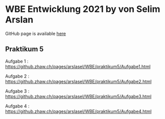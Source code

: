 # WBE Entwicklung 2021 by von Selim Arslan

GitHub page is available [here](https://github.zhaw.ch/pages/arslasel/WBE/)


##  Praktikum 5

  
Aufgabe 1 : https://github.zhaw.ch/pages/arslasel/WBE/praktikum5/Aufgabe1.html



Aufgabe 2 : https://github.zhaw.ch/pages/arslasel/WBE/praktikum5/Aufgabe2.html



Aufgabe 3 : https://github.zhaw.ch/pages/arslasel/WBE/praktikum5/Aufgabe3.html



Aufgabe 4 : https://github.zhaw.ch/pages/arslasel/WBE/praktikum5/Aufgabe4.html

